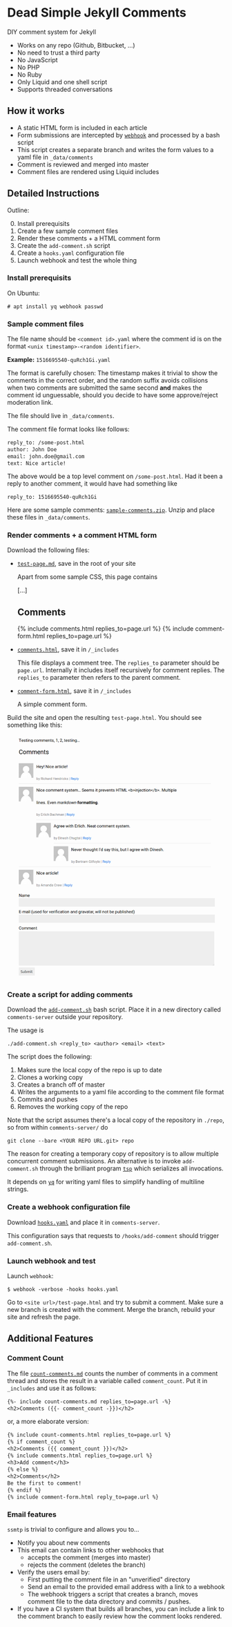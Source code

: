 Dead Simple Jekyll Comments
===========================
DIY comment system for Jekyll

- Works on any repo (Github, Bitbucket, ...)
- No need to trust a third party
- No JavaScript
- No PHP
- No Ruby
- Only Liquid and one shell script
- Supports threaded conversations

How it works
------------
- A static HTML form is included in each article
- Form submissions are intercepted by [`webhook`]() and processed by a bash script
- This script creates a separate branch and writes the form values to a yaml file in `_data/comments`
- Comment is reviewed and merged into master
- Comment files are rendered using Liquid includes

Detailed Instructions
---------------------
Outline:

0. Install prerequisits
1. Create a few sample comment files
2. Render these comments + a HTML comment form
3. Create the `add-comment.sh` script
4. Create a `hooks.yaml` configuration file
5. Launch webhook and test the whole thing

### Install prerequisits
On Ubuntu:

    # apt install yq webhook passwd

### Sample comment files
The file name should be `<comment id>.yaml` where the comment id is on the format `<unix timestamp>-<random identifier>`.

**Example:** `1516695540-quRch1Gi.yaml`

The format is carefully chosen: The timestamp makes it trivial to show the comments in the correct order, and the random suffix avoids collisions when two comments are submitted the same second **and** makes the comment id unguessable, should you decide to have some approve/reject moderation link.

The file should live in `_data/comments`.

The comment file format looks like follows:

    reply_to: /some-post.html
    author: John Doe
    email: john.doe@gmail.com
    text: Nice article!

The above would be a top level comment on `/some-post.html`. Had it been a reply to another comment, it would have had something like

    reply_to: 1516695540-quRch1Gi

Here are some sample comments: [`sample-comments.zip`](sample-comments.zip). Unzip and place these files in `_data/comments`.

### Render comments + a comment HTML form
Download the following files:

- [`test-page.md`](test-page.md), save in the root of your site

  Apart from some sample CSS, this page contains
  
    [...]
    
    Comments
    --------
    {% include comments.html replies_to=page.url %}
    {% include comment-form.html replies_to=page.url %}

- [`comments.html`](comments.html), save it in `/_includes`

  This file displays a comment tree. The `replies_to` parameter should be `page.url`. Internally it includes itself recursively for comment replies. The `replies_to` parameter then refers to the parent comment.

- [`comment-form.html`](comment-form.html), save it in `/_includes`

  A simple comment form.

Build the site and open the resulting `test-page.html`. You should see something like this:

![Sample comments screenshot](screenshot.png)

### Create a script for adding comments
Download the [`add-comment.sh`](add-comment.sh) bash script. Place it in a new directory called `comments-server` outside your repository.

The usage is

    ./add-comment.sh <reply_to> <author> <email> <text>

The script does the following:

1. Makes sure the local copy of the repo is up to date
2. Clones a working copy
2. Creates a branch off of master
3. Writes the arguments to a yaml file according to the comment file format
4. Commits and pushes
5. Removes the working copy of the repo

Note that the script assumes there's a local copy of the repository in `./repo`, so from within `comments-server/` do

    git clone --bare <YOUR REPO URL.git> repo

The reason for creating a temporary copy of repository is to allow multiple concurrent comment submissions. An alternative is to invoke `add-comment.sh` through the brilliant program [`tsp`](http://vicerveza.homeunix.net/~viric/soft/ts/) which serializes all invocations.

It depends on [`yq`](https://github.com/mikefarah/yq) for writing yaml files to simplify handling of multiline strings.

### Create a webhook configuration file
Download [`hooks.yaml`](hooks.yaml) and place it in `comments-server`.

This configuration says that requests to `/hooks/add-comment` should trigger `add-comment.sh`.

### Launch webhook and test
Launch `webhook`:

    $ webhook -verbose -hooks hooks.yaml

Go to `<site url>/test-page.html` and try to submit a comment. Make sure a new branch is created with the comment. Merge the branch, rebuild your site and refresh the page.

Additional Features
-------------------

### Comment Count
The file [`count-comments.md`](count-comments.md) counts the number of comments in a comment thread and stores the result in a variable called `comment_count`. Put it in `_includes` and use it as follows:

    {%- include count-comments.md replies_to=page.url -%}
    <h2>Comments ({{- comment_count -}})</h2>

or, a more elaborate version:

    {% include count-comments.html replies_to=page.url %}
    {% if comment_count %}
    <h2>Comments ({{ comment_count }})</h2>
    {% include comments.html replies_to=page.url %}
    <h3>Add comment</h3>
    {% else %}
    <h2>Comments</h2>
    Be the first to comment!
    {% endif %}
    {% include comment-form.html reply_to=page.url %}

### Email features
`ssmtp` is trivial to configure and allows you to...
- Notify you about new comments
- This email can contain links to other webhooks that
  - accepts the comment (merges into master)
  - rejects the comment (deletes the branch)
- Verify the users email by:
  - First putting the comment file in an "unverified" directory
  - Send an email to the provided email address with a link to a webhook
  - The webhook triggers a script that creates a branch, moves comment file to the data directory and commits / pushes.
- If you have a CI system that builds all branches, you can include a link to the comment branch to easily review how the comment looks rendered.
